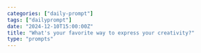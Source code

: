 ```yaml
---
categories: ["daily-prompt"]
tags: ["dailyprompt"]
date: "2024-12-10T15:00:00Z"
title: "What's your favorite way to express your creativity?"
type: "prompts"
---
```

